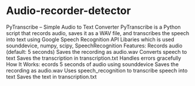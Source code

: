 # Audio-recorder-detector
PyTranscribe – Simple Audio to Text Converter
PyTranscribe is a Python script that records audio, saves it as a WAV file, and transcribes the speech into text using Google Speech Recognition API
Libaries which is used sounddevice, numpy, scipy, SpeechRecognition
Features: 
      Records audio (default: 5 seconds)
      Saves the recording as audio.wav
      Converts speech to text
      Saves the transcription in transcription.txt
      Handles errors gracefully
How It Works:
      ecords 5 seconds of audio using sounddevice 
      Saves the recording as audio.wav 
      Uses speech_recognition to transcribe speech into text 
      Saves the text in transcription.txt 
